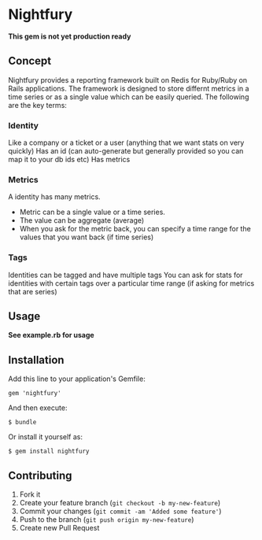 # Nightfury

**This gem is not yet production ready**

## Concept

Nightfury provides a reporting framework built on Redis for Ruby/Ruby on Rails applications. The framework is designed 
to store differnt metrics in a time series or as a single value which can be easily queried. The following are the key terms:

### Identity

Like a company or a ticket or a user (anything that we want stats on very quickly)
Has an id (can auto-generate but generally provided so you can map it to your db ids etc)
Has metrics

### Metrics

A identity has many metrics.

* Metric can be a single value or a time series. 
* The value can be aggregate (average)
* When you ask for the metric back, you can specify a time range for the values that you want back (if time series)

### Tags

Identities can be tagged and have multiple tags
You can ask for stats for identities with certain tags over a particular time range (if asking for metrics that are series)

## Usage

**See example.rb for usage**

## Installation

Add this line to your application's Gemfile:

    gem 'nightfury'

And then execute:

    $ bundle

Or install it yourself as:

    $ gem install nightfury

## Contributing

1. Fork it
2. Create your feature branch (`git checkout -b my-new-feature`)
3. Commit your changes (`git commit -am 'Added some feature'`)
4. Push to the branch (`git push origin my-new-feature`)
5. Create new Pull Request
